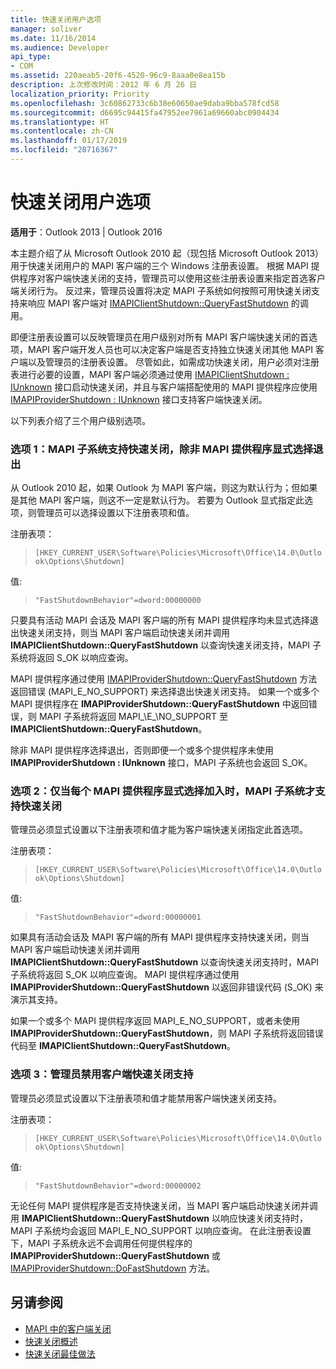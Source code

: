 ```yaml
---
title: 快速关闭用户选项
manager: soliver
ms.date: 11/16/2014
ms.audience: Developer
api_type:
- COM
ms.assetid: 220aeab5-20f6-4520-96c9-8aaa0e8ea15b
description: 上次修改时间：2012 年 6 月 26 日
localization_priority: Priority
ms.openlocfilehash: 3c60862733c6b38e60650ae9daba9bba578fcd58
ms.sourcegitcommit: d6695c94415fa47952ee7961a69660abc0904434
ms.translationtype: HT
ms.contentlocale: zh-CN
ms.lasthandoff: 01/17/2019
ms.locfileid: "28716367"
---
```

# <a name="fast-shutdown-user-options"></a>快速关闭用户选项

**适用于**：Outlook 2013 | Outlook 2016 
  
本主题介绍了从 Microsoft Outlook 2010 起（现包括 Microsoft Outlook 2013）用于快速关闭用户的 MAPI 客户端的三个 Windows 注册表设置。 根据 MAPI 提供程序对客户端快速关闭的支持，管理员可以使用这些注册表设置来指定首选客户端关闭行为。 反过来，管理员设置将决定 MAPI 子系统如何按照可用快速关闭支持来响应 MAPI 客户端对 [IMAPIClientShutdown::QueryFastShutdown](imapiclientshutdown-queryfastshutdown.md) 的调用。 
  
即便注册表设置可以反映管理员在用户级别对所有 MAPI 客户端快速关闭的首选项，MAPI 客户端开发人员也可以决定客户端是否支持独立快速关闭其他 MAPI 客户端以及管理员的注册表设置。 尽管如此，如需成功快速关闭，用户必须对注册表进行必要的设置，MAPI 客户端必须通过使用 [IMAPIClientShutdown : IUnknown](imapiclientshutdowniunknown.md) 接口启动快速关闭，并且与客户端搭配使用的 MAPI 提供程序应使用 [IMAPIProviderShutdown : IUnknown](imapiprovidershutdowniunknown.md) 接口支持客户端快速关闭。 
  
以下列表介绍了三个用户级别选项。
  
### <a name="option-1-the-mapi-subsystem-enables-fast-shutdown-unless-mapi-providers-explicitly-opt-out"></a>选项 1：MAPI 子系统支持快速关闭，除非 MAPI 提供程序显式选择退出 
    
从 Outlook 2010 起，如果 Outlook 为 MAPI 客户端，则这为默认行为；但如果是其他 MAPI 客户端，则这不一定是默认行为。 若要为 Outlook 显式指定此选项，则管理员可以选择设置以下注册表项和值。
    
注册表项：
  
>  `[HKEY_CURRENT_USER\Software\Policies\Microsoft\Office\14.0\Outlook\Options\Shutdown]`
    
值:
  
>  `"FastShutdownBehavior"=dword:00000000`
    
只要具有活动 MAPI 会话及 MAPI 客户端的所有 MAPI 提供程序均未显式选择退出快速关闭支持，则当 MAPI 客户端启动快速关闭并调用 **IMAPIClientShutdown::QueryFastShutdown** 以查询快速关闭支持，MAPI 子系统将返回 S\_OK 以响应查询。 

MAPI 提供程序通过使用 [IMAPIProviderShutdown::QueryFastShutdown](imapiprovidershutdown-queryfastshutdown.md) 方法返回错误 (MAPI\_E\_NO\_SUPPORT) 来选择退出快速关闭支持。 如果一个或多个 MAPI 提供程序在 **IMAPIProviderShutdown::QueryFastShutdown** 中返回错误，则 MAPI 子系统将返回 MAPI_\E_\NO\_SUPPORT 至 **IMAPIClientShutdown::QueryFastShutdown**。 

除非 MAPI 提供程序选择退出，否则即便一个或多个提供程序未使用 **IMAPIProviderShutdown : IUnknown** 接口，MAPI 子系统也会返回 S\_OK。 
    
### <a name="option-2-the-mapi-subsystem-enables-fast-shutdown-only-if-every-mapi-provider-explicitly-opts-in"></a>选项 2：仅当每个 MAPI 提供程序显式选择加入时，MAPI 子系统才支持快速关闭 
    
管理员必须显式设置以下注册表项和值才能为客户端快速关闭指定此首选项。
    
注册表项：
  
>  `[HKEY_CURRENT_USER\Software\Policies\Microsoft\Office\14.0\Outlook\Options\Shutdown]`
    
值:
  
>  `"FastShutdownBehavior"=dword:00000001`
    
如果具有活动会话及 MAPI 客户端的所有 MAPI 提供程序支持快速关闭，则当 MAPI 客户端启动快速关闭并调用 **IMAPIClientShutdown::QueryFastShutdown** 以查询快速关闭支持时，MAPI 子系统将返回 S\_OK 以响应查询。 MAPI 提供程序通过使用 **IMAPIProviderShutdown::QueryFastShutdown** 以返回非错误代码 (S\_OK) 来演示其支持。 

如果一个或多个 MAPI 提供程序返回 MAPI\_E\_NO\_SUPPORT，或者未使用 **IMAPIProviderShutdown::QueryFastShutdown**，则 MAPI 子系统将返回错误代码至 **IMAPIClientShutdown::QueryFastShutdown**。
    
### <a name="option-3-an-administrator-disables-support-for-client-fast-shutdown"></a>选项 3：管理员禁用客户端快速关闭支持
    
管理员必须显式设置以下注册表项和值才能禁用客户端快速关闭支持。
    
注册表项：
  
>  `[HKEY_CURRENT_USER\Software\Policies\Microsoft\Office\14.0\Outlook\Options\Shutdown]`
    
值:
  
>  `"FastShutdownBehavior"=dword:00000002`
    
无论任何 MAPI 提供程序是否支持快速关闭，当 MAPI 客户端启动快速关闭并调用 **IMAPIClientShutdown::QueryFastShutdown** 以响应快速关闭支持时，MAPI 子系统均会返回 MAPI_E_NO_SUPPORT 以响应查询。 在此注册表设置下，MAPI 子系统永远不会调用任何提供程序的 **IMAPIProviderShutdown::QueryFastShutdown** 或 [IMAPIProviderShutdown::DoFastShutdown](imapiprovidershutdown-dofastshutdown.md) 方法。 
    
## <a name="see-also"></a>另请参阅

- [MAPI 中的客户端关闭](client-shutdown-in-mapi.md)
- [快速关闭概述](fast-shutdown-overview.md)
- [快速关闭最佳做法](best-practices-for-fast-shutdown.md)

